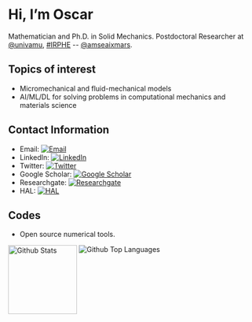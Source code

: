 # Hi, I’m Oscar

Mathematician and Ph.D. in Solid Mechanics. Postdoctoral Researcher at [@univamu](https://www.univ-amu.fr/), [#IRPHE](https://irphe.univ-amu.fr/) -- [@amseaixmars](https://www.amse-aixmarseille.fr/fr).

## Topics of interest

- Micromechanical and fluid-mechanical models 
- AI/ML/DL for solving problems in computational mechanics and materials science

## Contact Information

- Email: [![Email](https://img.shields.io/badge/-Email-informational?style=flat-square&logo=gmail&logoColor=white&link=mailto:oscar.lcg93@gmail.com)](mailto:oscar.lcg93@gmail.com)
- LinkedIn: [![LinkedIn](https://img.shields.io/badge/LinkedIn-%230077B5?style=flat-square&logo=linkedin&logoColor=white&link=https://www.linkedin.com/in/oscar-luis-cruz-gonzalez/)](https://www.linkedin.com/in/oscar-luis-cruz-gonzalez/)
- Twitter: [![Twitter](https://img.shields.io/badge/-Twitter-blue?style=flat-square&logo=Twitter&logoColor=white&link=https://twitter.com/olcruzgonzalez)](https://twitter.com/olcruzgonzalez)
- Google Scholar: [![Google Scholar](https://img.shields.io/badge/-Google%20Scholar-blue?style=flat-square&logo=Google%20Scholar&logoColor=white&link=https://scholar.google.com/citations?user=SBW8knEAAAAJ&hl=en)](https://scholar.google.com/citations?user=SBW8knEAAAAJ&hl=en)
- Researchgate: [![Researchgate](https://img.shields.io/badge/-Researchgate-blue?style=flat-square&logo=Researchgate&logoColor=white&link=https://www.researchgate.net/profile/Oscar-Luis-Cruz-Gonzalez)](https://www.researchgate.net/profile/Oscar-Luis-Cruz-Gonzalez)
- HAL: [![HAL](https://img.shields.io/badge/-HAL-blue?style=flat-square&logo=HAL&logoColor=white&link=https://hal.science/search/index/?qa%5Bidentifiers_id%5D%5B%5D=oscar-luis-cruz-gonzalez)](https://hal.science/search/index/?qa%5Bidentifiers_id%5D%5B%5D=oscar-luis-cruz-gonzalez)


## Codes 

- Open source numerical tools. 

<p align="left">
	<img height="140" src="https://github-readme-stats.vercel.app/api?username=olcruzgonzalez&hide_border=true&hide_title=true&show_icons=true&theme=default#gh-light-mode-only" alt="Github Stats"/>
	<img align="top" src="https://github-readme-stats.vercel.app/api/top-langs/?username=olcruzgonzalez&layout=compact&hide_border=true&hide_title=true&theme=swift" alt="Github Top Languages" />
</p>
